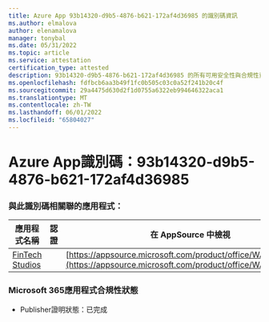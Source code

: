 ```yaml
---
title: Azure App 93b14320-d9b5-4876-b621-172af4d36985 的識別碼資訊
ms.author: elmalova
author: elenamalova
manager: tonybal
ms.date: 05/31/2022
ms.topic: article
ms.service: attestation
certification_type: attested
description: 93b14320-d9b5-4876-b621-172af4d36985 的所有可用安全性與合規性資訊。
ms.openlocfilehash: fdfbcb6aa3b49f1fc0b505c03c0a52f241b20c4f
ms.sourcegitcommit: 29a4475d630d2f1d0755a6322eb994646322aca1
ms.translationtype: MT
ms.contentlocale: zh-TW
ms.lasthandoff: 06/01/2022
ms.locfileid: "65804027"
---
```

# <a name="azure-app-id-93b14320-d9b5-4876-b621-172af4d36985"></a>Azure App識別碼：93b14320-d9b5-4876-b621-172af4d36985


### <a name="apps-associated-with-this-id"></a>與此識別碼相關聯的應用程式：
| **應用程式名稱** | **認證** | **在 AppSource 中檢視** |
|--------------|---------------|-----------------------|
| [FinTech Studios](../forward/WA200003969.md) |  | [https://appsource.microsoft.com/product/office/WA200003969](https://appsource.microsoft.com/product/office/WA200003969) |

### <a name="microsoft-365-app-compliance-status"></a>Microsoft 365應用程式合規性狀態
- Publisher證明狀態：已完成
